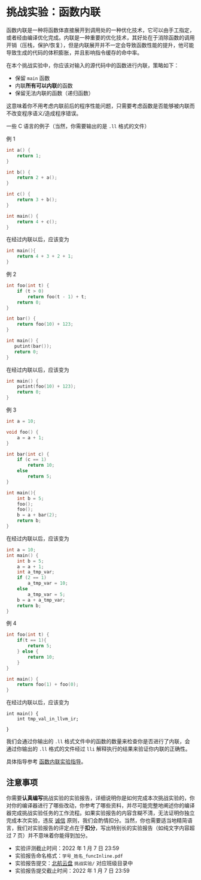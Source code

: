 # 挑战实验：函数内联

函数内联是一种将函数体直接展开到调用处的一种优化技术，它可以由手工指定，或者经由编译优化完成。内联是一种重要的优化技术，其好处在于消除函数的调用开销（压栈，保护/恢复），但是内联展开并不一定会导致函数性能的提升，他可能导致生成的代码的体积膨胀，并且影响指令缓存的命中率。

在本个挑战实验中，你应该对输入的源代码中的函数进行内联，策略如下：

- 保留 `main` 函数
- 内联**所有可以内联**的函数
- 保留无法内联的函数（递归函数）

这意味着你不用考虑内联前后的程序性能问题，只需要考虑函数是否能够被内联而不改变程序语义/造成程序错误。

一些 C 语言的例子（当然，你需要输出的是 `.ll` 格式的文件）

例 1

```cpp
int a() {
    return 1;
}

int b() {
    return 2 + a();
}

int c() {
    return 3 + b();
}

int main() {
    return 4 + c();
}
```

在经过内联以后，应该变为

```cpp
int main(){
    return 4 + 3 + 2 + 1;
}
```

例 2

```cpp
int foo(int t) {
    if (t > 0)
        return foo(t - 1) + t;
    return 0;
}

int bar() {
    return foo(10) + 123;
}

int main() {
   putint(bar());
   return 0;
}
```

在经过内联以后，应该变为

```cpp
int main() {
    putint(foo(10) + 123);
    return 0;
}
```

例 3

```cpp
int a = 10;

void foo() {
    a = a + 1;
}

int bar(int c) {
    if (c == 1)
        return 10;
    else
        return 5;
}

int main(){
    int b = 5;
    foo();
    foo();
    b = a + bar(2);
    return b;
}
```

在经过内联以后，应该变为

```cpp
int a = 10;
int main() {
    int b = 5;
    a = a + 1;
    int a_tmp_var;
    if (2 == 1)
        a_tmp_var = 10;
    else
        a_tmp_var = 5;
    b = a + a_tmp_var;
    return b;
}
```

例 4

```cpp
int foo(int t) {
    if(t == 1){
        return 5;
    } else {
        return 10;
    }
}

int main() {
    return foo(1) + foo(0);
}
```

在经过内联以后，应该变为

```
int main() {
    int tmp_val_in_llvm_ir;

}
```

我们会通过你输出的 `.ll` 格式文件中的函数的数量来检查你是否进行了内联，会通过你输出的 `.ll` 格式的文件经过 `lli` 解释执行的结果来验证你内联的正确性。

具体指导参考 [函数内联实验指导](help.md)。

## 注意事项

你需要**认真编写**挑战实验的实验报告，详细说明你是如何完成本次挑战实验的，你对你的编译器进行了哪些改动，你参考了哪些资料，并尽可能完整地阐述你的编译器完成挑战实验任务的工作流程。如果实验报告的内容含糊不清，无法证明你独立完成本次实验，违反 [诚信](../../integrity.md) 原则，我们会酌情扣分。当然，你也需要适当地精简语言，我们对实验报告的评定点在于**扣分**，写出特别长的实验报告（如纯文字内容超过 7 页）并不意味着你能得到加分。

- 实验评测截止时间：2022 年 1 月 7 日 23:59
- 实验报告命名格式：`学号_姓名_funcInline.pdf`
- 实验报告提交：[北航云盘](https://bhpan.buaa.edu.cn:443/link/413EA0802B7A7627A6B5112531C40772) `挑战实验/` 对应班级目录中
- 实验报告提交截止时间：2022 年 1 月 7 日 23:59
